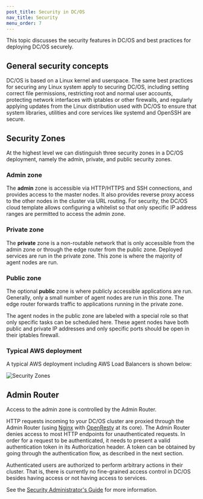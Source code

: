 ```yaml
---
post_title: Security in DC/OS
nav_title: Security
menu_order: 7
---
```


This topic discusses the security features in DC/OS and
best practices for deploying DC/OS securely.

## General security concepts

DC/OS is based on a Linux kernel and userspace. The same best practices for
securing any Linux system apply to securing DC/OS, including setting correct
file permissions, restricting root and normal user accounts, protecting
network interfaces with iptables or other firewalls, and regularly applying
updates from the Linux distribution used with DC/OS to ensure that system
libraries, utilities and core services like systemd and OpenSSH are secure.

## Security Zones

At the highest level we can distinguish three security zones in a DC/OS
deployment, namely the admin, private, and public security zones.

### Admin zone

The **admin** zone is accessible via HTTP/HTTPS and SSH connections, and
provides access to the master nodes. It also provides reverse proxy access to
the other nodes in the cluster via URL routing. For security, the DC/OS cloud
template allows configuring a whitelist so that only specific IP address
ranges are permitted to access the admin zone.

### Private zone

The **private** zone is a non-routable network that is only accessible from
the admin zone or through the edge router from the public zone. Deployed
services are run in the private zone. This zone is where the majority of agent
nodes are run.

### Public zone

The optional **public** zone is where publicly accessible applications are
run. Generally, only a small number of agent nodes are run in this zone. The
edge router forwards traffic to applications running in the private zone.

The agent nodes in the public zone are labeled with a special role so that
only specific tasks can be scheduled here. These agent nodes have both public
and private IP addresses and only specific ports should be open in their
iptables firewall.

### Typical AWS deployment

A typical AWS deployment including AWS Load Balancers is shown below:

![Security Zones](../img/security-zones.jpg)

## Admin Router

Access to the admin zone is controlled by the Admin Router.

HTTP requests incoming to your DC/OS cluster are proxied through the Admin
Router (using [Nginx](http://nginx.org) with
[OpenResty](https://openresty.org) at its core). The Admin Router denies
access to most HTTP endpoints for unauthenticated requests. In order for a
request to be authenticated, it needs to present a valid authentication token
in its Authorization header. A token can be obtained by going through the
authentication flow, as described in the next section.

Authenticated users are authorized to perform arbitrary actions in their
cluster. That is, there is currently no fine-grained access control in DC/OS
besides having access or not having access to services.

See the [Security Administrator's Guide](/docs/1.7/administration/security/) for more information.
